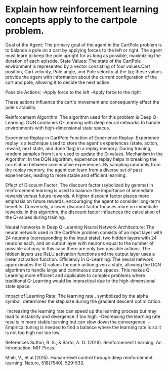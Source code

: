 # Explain how reinforcement learning concepts apply to the cartpole problem. 

Goal of the Agent: The primary goal of the agent in the CartPole problem is to balance a pole on a cart by applying forces to the left or right. The agent must learn to keep the pole upright for as long as possible, maximizing the duration of each episode.
State Values: The state of the CartPole environment is represented by a vector consisting of four values:Cart position, Cart velocity, Pole angle, and Pole velocity at the tip; these values provide the agent with information about the current configuration of the cart and pole, allowing it to decide the next action.

Possible Actions: -Apply force to the left -Apply force to the right

These actions influence the cart's movement and consequently affect the pole's stability.

Reinforcement Algorithm: The algorithm used for this problem is Deep Q-Learning. DQN combines Q-Learning with deep neural networks to handle environments with high-dimensional state spaces.

Experience Replay in CartPole Function of Experience Replay: Experience replay is a technique used to store the agent's experiences (state, action, reward, next state, and done flag) in a replay memory. During training, random samples from it are used to update the Q-values.
Mechanism in the Algorithm: In the DQN algorithm, experience replay helps in breaking the correlation between consecutive experiences. By sampling randomly from the replay memory, the agent can learn from a diverse set of past experiences, leading to more stable and efficient learning.

Effect of Discount Factor: The discount factor (sybolized by gamma) in reinforcement learning is used to balance the importance of immediate rewards versus future rewards. A higher discount factor places more emphasis on future rewards, encouraging the agent to consider long-term benefits. Conversely, a lower discount factor focuses more on immediate rewards. In this algorithm, the discount factor influences the calculation of the Q-values during training.

Neural Networks in Deep Q-Learning Neural Network Architecture: The neural network used in the CartPole problem consists of an input layer with 24 neurons (corresponding to the input state), two hidden layers with 24 neurons each, and an output layer with neurons equal to the number of possible actions; in this case there are only two possible actions. The hidden layers use ReLU activation functions and the output layer uses a linear activation function.
Efficiency in Q-Learning: The neural network approximates the Q-values for each action given a state, allowing the DQN algorithm to handle large and continuous state spaces. This makes Q-Learning more efficient and applicable to complex problems where traditional Q-Learning would be impractical due to the high-dimensional state space.

Impact of Learning Rate: The learning rate , symbolized by the alpha symbol, determines the step size during the gradient descent optimization.

-Increasing the learning rate can speed up the learning process but may lead to instability and divergence if too high. -Decreasing the learning rate results in more stable learning but can slow down the convergence. -Empirical tuning is needed to find a balance where the learning rate is so it is not too high nor too low.

References Sutton, R. S., & Barto, A. G. (2018). Reinforcement Learning: An Introduction. MIT Press.

Mnih, V., et al.(2015). Human-level control through deep reinforcement learning. Nature, 518(7540), 529-533.
